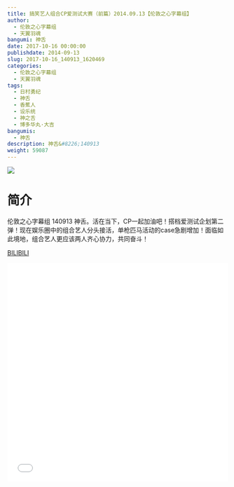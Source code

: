 ```yaml
---
title: 搞笑艺人组合CP爱测试大赛（前篇）2014.09.13【伦敦之心字幕组】
author: 
  - 伦敦之心字幕组
  - 天翼羽魂
bangumi: 神舌
date: 2017-10-16 00:00:00
publishdate: 2014-09-13
slug: 2017-10-16_140913_1620469
categories: 
  - 伦敦之心字幕组
  - 天翼羽魂
tags: 
  - 日村勇纪
  - 神舌
  - 香蕉人
  - 设乐统
  - 神之舌
  - 博多华丸·大吉
bangumis: 
  - 神舌
description: 神舌&#8226;140913
weight: 59087
---
```


![](https://i.imgur.com/vYflbjf.jpg)

# 简介  
伦敦之心字幕组 140913 神舌。活在当下，CP一起加油吧！搭档爱测试企划第二弹！现在娱乐圈中的组合艺人分头接活，单枪匹马活动的case急剧增加！面临如此境地，组合艺人更应该两人齐心协力，共同奋斗！

  [BILIBILI](https://www.bilibili.com/video/av1620469/)


<div class="vcontainer">  <iframe class='video' src="//www.bilibili.com/blackboard/player.html?aid=1620469" width="100%" height="500" frameborder="0" allowfullscreen="allowfullscreen"></iframe></div>
